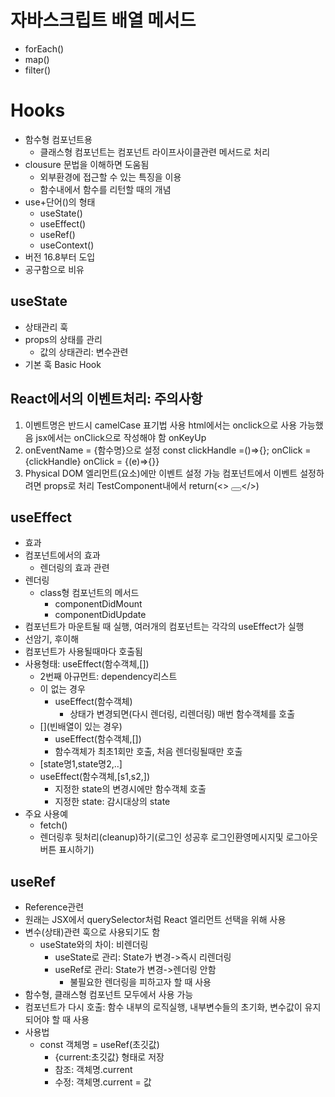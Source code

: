 # 자바스크립트 배열 메서드
- forEach()
- map()
- filter()
  

# Hooks
- 함수형 컴포넌트용
  - 클래스형 컴포넌트는 컴포넌트 라이프사이클관련 메서드로 처리
- clousure 문법을 이해하면 도움됨
  - 외부환경에 접근할 수 있는 특징을 이용
  - 함수내에서 함수를 리턴할 때의 개념
- use+단어()의 형태
  - useState()
  - useEffect()
  - useRef()
  - useContext()
- 버전 16.8부터 도입
- 공구함으로 비유


## useState
- 상태관리 훅
- props의 상태를 관리
  - 값의 상태관리: 변수관련
- 기본 훅 Basic Hook

## React에서의 이벤트처리: 주의사항
1. 이벤트명은 반드시 camelCase 표기법 사용
   html에서는 onclick으로 사용 가능했음
   jsx에서는 onClick으로 작성해야 함
   onKeyUp
2. onEventName = {함수명}으로 설정
   const clickHandle =()=>{};
   onClick = {clickHandle}
   onClick = {(e)=>{}}
3. Physical DOM 엘리먼트(요소)에만 이벤트 설정 가능
   컴포넌트에서 이벤트 설정하려면 props로 처리
   <TestComponent onClick={toDo}>
   TestComponent내에서 
     return(<> <button onClick={props.onClick}> </button></>)

## useEffect   
- 효과
- 컴포넌트에서의 효과
  - 렌더링의 효과 관련
- 렌더링
  - class형 컴포넌트의 메서드
    - componentDidMount
    - componentDidUpdate
- 컴포넌트가 마운트될 때 실행, 여러개의 컴포넌트는 각각의 useEffect가 실행
- 선암기, 후이해
- 컴포넌트가 사용될때마다 호출됨
- 사용형태: useEffect(함수객체,[])  
  - 2번째 아규먼트: dependency리스트 
  - [](빈배열)이 없는 경우
    - useEffect(함수객체)
      - 상태가 변경되면(다시 렌더링, 리렌더링) 매번 함수객체를 호출
  - [](빈배열이 있는 경우)
    - useEffect(함수객체,[])
    - 함수객체가 최초1회만 호출, 처음 렌더링될때만 호출
  - [state명1,state명2,..]
  - useEffect(함수객체,[s1,s2,])
    - 지정한 state의 변경시에만 함수객체 호출
    - 지정한 state: 감시대상의 state
- 주요 사용예
  - fetch()
  - 렌더링후 뒷처리(cleanup)하기(로그인 성공후 로그인환영메시지및 로그아웃버튼 표시하기)

## useRef
- Reference관련
- 원래는 JSX에서 querySelector처럼 React 엘리먼트 선택을 위해 사용
- 변수(상태)관련 훅으로 사용되기도 함
  - useState와의 차이: 비렌더링
    - useState로 관리: State가 변경->즉시 리렌더링
    - useRef로 관리: State가 변경->렌더링 안함
      - 불필요한 렌더링을 피하고자 할 때 사용
- 함수형, 클래스형 컴포넌트 모두에서 사용 가능
- 컴포넌트가 다시 호출: 함수 내부의 로직실행, 내부변수들의 초기화, 변수값이 유지되어야 할 때 사용
- 사용법
  - const 객체명 = useRef(초깃값)
    - {current:초깃값} 형태로 저장
    - 참조: 객체명.current
    - 수정: 객체명.current = 값